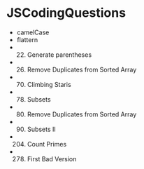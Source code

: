 # JSCodingQuestions
* camelCase
* flattern
* 22. Generate parentheses
* 26. Remove Duplicates from Sorted Array
* 70. Climbing Staris
* 78. Subsets
* 80. Remove Duplicates from Sorted Array
* 90. Subsets II
* 204. Count Primes
* 278. First Bad Version